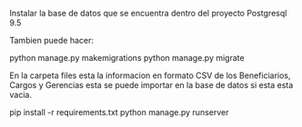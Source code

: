 Instalar la base de datos que se encuentra dentro del proyecto
Postgresql 9.5

Tambien puede hacer:

python manage.py makemigrations
python manage.py migrate

En la carpeta files esta la informacion en formato CSV de los Beneficiarios, Cargos y Gerencias
esta se puede importar en la base de datos si esta esta vacia.

pip install -r requirements.txt
python manage.py runserver
